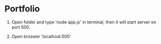 # Portfolio

1. Open folder and type 'node app.js' in terminal, then it will start server on port 500.

2. Open broswer 'localhost:500'
